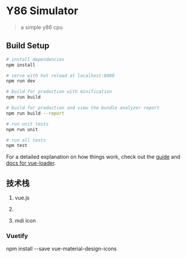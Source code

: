 # Y86 Simulator

> a simple y86 cpu

## Build Setup

``` bash
# install dependencies
npm install

# serve with hot reload at localhost:8080
npm run dev

# build for production with minification
npm run build

# build for production and view the bundle analyzer report
npm run build --report

# run unit tests
npm run unit

# run all tests
npm test
```

For a detailed explanation on how things work, check out the [guide](http://vuejs-templates.github.io/webpack/) and [docs for vue-loader](http://vuejs.github.io/vue-loader).

## 技术栈

1. vue.js

2. [vuetify.js]: https://vuetifyjs.com	"UI"

3. mdi icon


### Vuetify



npm install --save vue-material-design-icons

